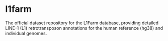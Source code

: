 # l1farm
The official dataset repository for the L1Farm database, providing detailed LINE-1 (L1) retrotransposon annotations for the human reference (hg38) and individual genomes.
